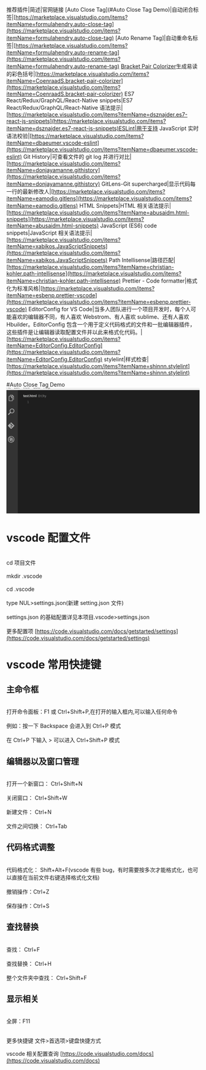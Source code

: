 推荐插件|简述|官网链接
[Auto Close Tag](#Auto Close Tag Demo)|自动闭合标签|[https://marketplace.visualstudio.com/items?itemName=formulahendry.auto-close-tag](https://marketplace.visualstudio.com/items?itemName=formulahendry.auto-close-tag)
[Auto Rename Tag]|自动重命名标签|[https://marketplace.visualstudio.com/items?itemName=formulahendry.auto-rename-tag](https://marketplace.visualstudio.com/items?itemName=formulahendry.auto-rename-tag)
[Bracket Pair Colorizer](https://marketplace.visualstudio.com/items?itemName=CoenraadS.bracket-pair-colorizer)生成易读的彩色括号|[https://marketplace.visualstudio.com/items?itemName=CoenraadS.bracket-pair-colorizer](https://marketplace.visualstudio.com/items?itemName=CoenraadS.bracket-pair-colorizer)
ES7 React/Redux/GraphQL/React-Native snippets|ES7 React/Redux/GraphQL/React-Native 语法提示|[https://marketplace.visualstudio.com/items?itemName=dsznajder.es7-react-js-snippets](https://marketplace.visualstudio.com/items?itemName=dsznajder.es7-react-js-snippets)ESLint|用于支持 JavaScript 实时语法校验|[https://marketplace.visualstudio.com/items?itemName=dbaeumer.vscode-eslint](https://marketplace.visualstudio.com/items?itemName=dbaeumer.vscode-eslint)
Git History|可查看文件的 git log 并进行对比| [https://marketplace.visualstudio.com/items?itemName=donjayamanne.githistory](https://marketplace.visualstudio.com/items?itemName=donjayamanne.githistory)
GitLens-Git supercharged|显示代码每一行的最新修改人|[https://marketplace.visualstudio.com/items?itemName=eamodio.gitlens](https://marketplace.visualstudio.com/items?itemName=eamodio.gitlens)
HTML Snippets|HTML 相关语法提示|[https://marketplace.visualstudio.com/items?itemName=abusaidm.html-snippets](https://marketplace.visualstudio.com/items?itemName=abusaidm.html-snippets)
JavaScript (ES6) code snippets|JavaScript 相关语法提示|[https://marketplace.visualstudio.com/items?itemName=xabikos.JavaScriptSnippets](https://marketplace.visualstudio.com/items?itemName=xabikos.JavaScriptSnippets)
Path Intellisense|路径匹配|[https://marketplace.visualstudio.com/items?itemName=christian-kohler.path-intellisense](https://marketplace.visualstudio.com/items?itemName=christian-kohler.path-intellisense)
Prettier - Code formatter|格式化为标准风格|[https://marketplace.visualstudio.com/items?itemName=esbenp.prettier-vscode](https://marketplace.visualstudio.com/items?itemName=esbenp.prettier-vscode)
EditorConfig for VS Code|当多人团队进行一个项目开发时，每个人可能喜欢的编辑器不同，有人喜欢 Webstrom、有人喜欢 sublime、还有人喜欢 Hbuilder。EditorConfig 包含一个用于定义代码格式的文件和一批编辑器插件，这些插件是让编辑器读取配置文件并以此来格式化代码。|[https://marketplace.visualstudio.com/items?itemName=EditorConfig.EditorConfig](https://marketplace.visualstudio.com/items?itemName=EditorConfig.EditorConfig)
stylelint|样式检查|[https://marketplace.visualstudio.com/items?itemName=shinnn.stylelint](https://marketplace.visualstudio.com/items?itemName=shinnn.stylelint)

#Auto Close Tag Demo
![image](https://github.com/18846033907/vscode-setting/blob/master/vscode-plugins-docs/imges/usage.gif)

# vscode 配置文件

<br>cd 项目文件<br>
<br>mkdir .vscode<br>
<br>cd .vscode<br>
<br>type NUL>settings.json(新建 setting.json 文件)<br>
<br>settings.json 的基础配置详见本项目.vscode>settings.json<br>
<br>更多配置项 [https://code.visualstudio.com/docs/getstarted/settings](https://code.visualstudio.com/docs/getstarted/settings)<br>

# vscode 常用快捷键

## 主命令框

<br>打开命令面板：F1 或 Ctrl+Shift+P,在打开的输入框内,可以输入任何命令<br>
<br>例如：按一下 Backspace 会进入到 Ctrl+P 模式<br>
<br>在 Ctrl+P 下输入 > 可以进入 Ctrl+Shift+P 模式<br>

## 编辑器以及窗口管理

<br>打开一个新窗口： Ctrl+Shift+N<br>
<br>关闭窗口： Ctrl+Shift+W<br>
<br>新建文件： Ctrl+N<br>
<br>文件之间切换： Ctrl+Tab<br>

## 代码格式调整

<br>代码格式化： Shift+Alt+F(vscode 有些 bug，有时需要按多次才能格式化，也可以直接在当前文件右键选择格式化文档)<br>
<br>撤销操作：Ctrl+Z<br>
<br>保存操作：Ctrl+S<br>

## 查找替换

<br>查找： Ctrl+F<br>
<br>查找替换： Ctrl+H<br>
<br>整个文件夹中查找： Ctrl+Shift+F<br>

## 显示相关

<br>全屏：F11<br>

<br>更多快捷键 文件>首选项>键盘快捷方式<br>

vscode 相关配置查询 [https://code.visualstudio.com/docs](https://code.visualstudio.com/docs)
